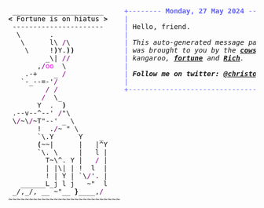 <pre style="font-family:Menlo,'DejaVu Sans Mono',consolas,'Courier New',monospace"> ______________________     <span style="color: #5f5fff; text-decoration-color: #5f5fff">+-------- </span><span style="color: #5f5fff; text-decoration-color: #5f5fff; font-weight: bold">Monday, 27 May 2024</span><span style="color: #5f5fff; text-decoration-color: #5f5fff"> ---------+</span> <a href="https://www.informatik.uni-leipzig.de/~akiki/">Christopher Akiki</a>                
<span style="font-weight: bold">&lt;</span><span style="color: #000000; text-decoration-color: #000000"> Fortune is on hiatus </span><span style="font-weight: bold">&gt;</span>    <span style="color: #5f5fff; text-decoration-color: #5f5fff">|</span>                                      <span style="color: #5f5fff; text-decoration-color: #5f5fff">|</span> ┣━━ Interests                    
 ----------------------     <span style="color: #5f5fff; text-decoration-color: #5f5fff">|</span> Hello, friend.                       <span style="color: #5f5fff; text-decoration-color: #5f5fff">|</span> ┃   ┣━━ My cat                   
  \       .                 <span style="color: #5f5fff; text-decoration-color: #5f5fff">|</span>                                      <span style="color: #5f5fff; text-decoration-color: #5f5fff">|</span> ┃   ┣━━ Representation Learning  
   \      l\ <span style="color: #800080; text-decoration-color: #800080">/</span>\             <span style="color: #5f5fff; text-decoration-color: #5f5fff">|</span> <span style="font-style: italic">This auto-generated message panel </span>   <span style="color: #5f5fff; text-decoration-color: #5f5fff">|</span> ┃   ┣━━ Language Generation      
    \     !<span style="font-weight: bold">)</span>Y.<span style="font-weight: bold">))</span>            <span style="color: #5f5fff; text-decoration-color: #5f5fff">|</span> <span style="font-style: italic">was brought to you by the </span><span style="font-weight: bold; font-style: italic"><a href="https://en.wikipedia.org/wiki/Cowsay">cowsay</a></span><span style="font-style: italic"> </span>    <span style="color: #5f5fff; text-decoration-color: #5f5fff">|</span> ┃   ┣━━ Text Mining              
         _\| <span style="color: #800080; text-decoration-color: #800080">//</span>             <span style="color: #5f5fff; text-decoration-color: #5f5fff">|</span> <span style="font-style: italic">kangaroo, </span><span style="font-weight: bold; font-style: italic"><a href="https://en.wikipedia.org/wiki/Fortune_(Unix)">fortune</a></span><span style="font-style: italic"> and </span><span style="font-weight: bold; font-style: italic"><a href="https://github.com/willmcgugan/rich">Rich</a></span><span style="font-style: italic">. </span>         <span style="color: #5f5fff; text-decoration-color: #5f5fff">|</span> ┃   ┣━━ Dataset Creation         
       ,<span style="color: #800080; text-decoration-color: #800080">/</span><span style="color: #ff00ff; text-decoration-color: #ff00ff">oo</span>  \              <span style="color: #5f5fff; text-decoration-color: #5f5fff">|</span>                                      <span style="color: #5f5fff; text-decoration-color: #5f5fff">|</span> ┃   ┗━━ TODO                     
    .-+    _ <span style="color: #800080; text-decoration-color: #800080">/</span>              <span style="color: #5f5fff; text-decoration-color: #5f5fff">|</span> <span style="font-weight: bold; font-style: italic">Follow me on twitter: </span><span style="font-weight: bold; font-style: italic"><a href="https://twitter.com/christopher">@christopher</a></span>   <span style="color: #5f5fff; text-decoration-color: #5f5fff">|</span> ┣━━ Past Lives                   
   `-_--=-&#x27;<span style="color: #800080; text-decoration-color: #800080">/</span>                <span style="color: #5f5fff; text-decoration-color: #5f5fff">|</span>                                      <span style="color: #5f5fff; text-decoration-color: #5f5fff">|</span> ┃   ┣━━ Sociocultural antropology
         <span style="color: #800080; text-decoration-color: #800080">/</span> <span style="color: #800080; text-decoration-color: #800080">/</span>                <span style="color: #5f5fff; text-decoration-color: #5f5fff">+--------------------------------------+</span> ┃   ┗━━ Network Engineering      
        <span style="color: #800080; text-decoration-color: #800080">/</span>  \_                                                        ┣━━ Current Location             
       Y  .  <span style="font-weight: bold">)</span>                                                       ┃   ┗━━ Leipzig, Germany         
 .--v--^--&#x27; <span style="color: #800080; text-decoration-color: #800080">/</span>&quot;\                                                      ┗━━ Previous Locations           
 \<span style="color: #800080; text-decoration-color: #800080">/</span>~\<span style="color: #800080; text-decoration-color: #800080">/</span>~T&quot;--&#x27; _ \                                                         ┣━━ Durham, England          
       !  .<span style="color: #800080; text-decoration-color: #800080">/</span>~ &quot; \                                                        ┗━━ Zouk Mikael, Lebanon     
       `\.Y      Y    _                                                                               
       <span style="font-weight: bold">(</span>~~|      |   |^Y                                                                              
       `\. \     |   l |                                                                              
         T~\^. Y |   <span style="color: #800080; text-decoration-color: #800080">/</span> |                                                                              
         | |\| | !  l  |                                                                              
         ! | Y | `\<span style="color: #800080; text-decoration-color: #800080">/</span>&#x27;. |                                                                              
   ______L_j l j   ~&quot;  l                                                                              
 _/,_/, __ ~&quot;__ <span style="font-weight: bold">}</span>____,<span style="color: #800080; text-decoration-color: #800080">/</span>                                                                               
~~~~~~~~~~~~~~~~~~~~~~~~~~~                                                                           
                                                                                                      
</pre>
